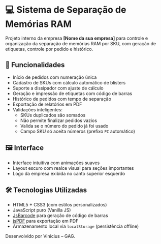 # 💻 Sistema de Separação de Memórias RAM

Projeto interno da empresa **[Nome da sua empresa]** para controle e organização da separação de memórias RAM por SKU, com geração de etiquetas, controle por pedido e histórico.

## 📌 Funcionalidades

- Início de pedidos com numeração única
- Cadastro de SKUs com cálculo automático de blisters
- Suporte a dissipador com ajuste de cálculo
- Geração e impressão de etiquetas com código de barras
- Histórico de pedidos com tempo de separação
- Exportação de relatórios em PDF
- Validações inteligentes:
  - SKUs duplicados são somados
  - Não permite finalizar pedidos vazios
  - Valida se o número do pedido já foi usado
  - Campo SKU só aceita números (prefixo `PC` automático)

## 🖼️ Interface

- Interface intuitiva com animações suaves
- Layout escuro com realce visual para seções importantes
- Logo da empresa exibida no canto superior esquerdo

## 🛠️ Tecnologias Utilizadas

- HTML5 + CSS3 (com estilos personalizados)
- JavaScript puro (Vanilla JS)
- [JsBarcode](https://github.com/lindell/JsBarcode) para geração de código de barras
- [jsPDF](https://github.com/parallax/jsPDF) para exportação em PDF
- Armazenamento local via `localStorage` (persistência offline)

Desenvolvido por Vinicius – GAG.

